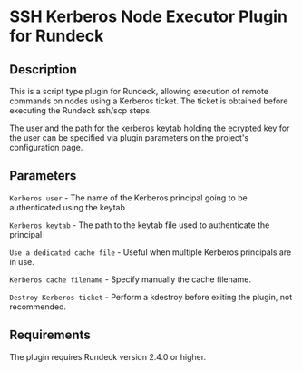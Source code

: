 SSH Kerberos Node Executor Plugin for Rundeck
=============================================

Description
-----------
This is a script type plugin for Rundeck, allowing execution of remote commands
on nodes using a Kerberos ticket. The ticket is obtained before executing the Rundeck
ssh/scp steps.

The user and the path for the kerberos keytab holding the ecrypted key for the
user can be specified via plugin parameters on the project's configuration page.

Parameters
----------

`Kerberos user` - The name of the Kerberos principal going to be authenticated
using the keytab

`Kerberos keytab` - The path to the keytab file used to authenticate the principal

`Use a dedicated cache file` - Useful when multiple Kerberos principals are in use.

`Kerberos cache filename` - Specify manually the cache filename.

`Destroy Kerberos ticket` - Perform a kdestroy before exiting the plugin, not recommended.

Requirements
------------
The plugin requires Rundeck version 2.4.0 or higher.
